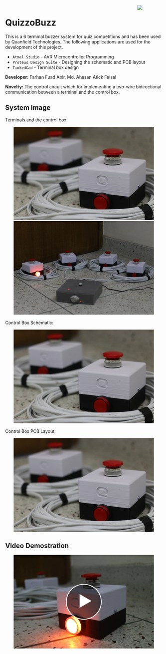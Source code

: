 <img align="right" src="https://img.shields.io/github/license/farhanfuadabir/QuizzoBuzz" width="80">

# QuizzoBuzz

This is a 6 terminal buzzer system for quiz competitions and has been used by Quanfield Technologies. The following applications are used for the development of this project.

- `Atmel Studio` - AVR Microcontroller Programming
- `Proteus Design Suite` - Designing the schematic and PCB layout
- `TinkedCad` - Terminal box design


**Developer:** Farhan Fuad Abir, Md. Ahasan Atick Faisal

**Novelty:** The control circuit which for implementing a two-wire bidirectional communication between a terminal and the control box.

## System Image
Terminals and the control box:
<p align="center">
<img src="https://github.com/farhanfuadabir/QuizzoBuzz/blob/main/image_1.JPG" width="450">
<img src="https://github.com/farhanfuadabir/QuizzoBuzz/blob/main/image_2.JPG" width="450">
</p>

Control Box Schematic:
<p align="center">
<img src="https://github.com/farhanfuadabir/QuizzoBuzz/blob/main/image_1.JPG" width="450">
</p>

Control Box PCB Layout:
<p align="center">
<img src="https://github.com/farhanfuadabir/QuizzoBuzz/blob/main/image_1.JPG" width="450">
</p>




## Video Demostration

<p align="center">
  <a href="https://youtu.be/IMMR1gULcXM">
    <img src="video_thumbnail.JPG" width="450"/>
  </a>
</p>
